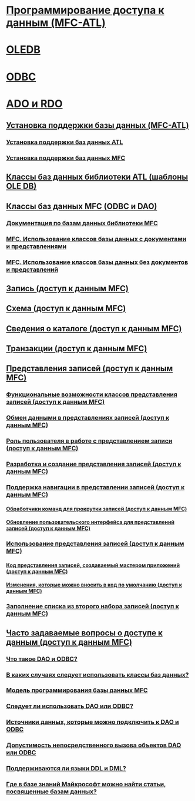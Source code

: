 # [Программирование доступа к данным (MFC-ATL)](data-access-programming-mfc-atl.md)
# [OLEDB](oledb/toc.md)
# [ODBC](odbc/toc.md)
# [ADO и RDO](ado-rdo/toc.md)
## [Установка поддержки базы данных (MFC-ATL)](installing-database-support-mfc-atl.md)
### [Установка поддержки баз данных ATL](installing-atl-database-support.md)
### [Установка поддержки баз данных MFC](installing-mfc-database-support.md)
## [Классы баз данных библиотеки ATL (шаблоны OLE DB)](atl-database-classes-ole-db-templates.md)
## [Классы баз данных MFC (ODBC и DAO)](mfc-database-classes-odbc-and-dao.md)
### [Документация по базам данных библиотеки MFC](mfc-database-documentation.md)
### [MFC. Использование классов базы данных с документами и представлениями](mfc-using-database-classes-with-documents-and-views.md)
### [MFC. Использование классов базы данных без документов и представлений](mfc-using-database-classes-without-documents-and-views.md)
## [Запись (доступ к данным MFC)](record-mfc-data-access.md)
## [Схема (доступ к данным MFC)](schema-mfc-data-access.md)
## [Сведения о каталоге (доступ к данным MFC)](catalog-information-mfc-data-access.md)
## [Транзакции (доступ к данным MFC)](transactions-mfc-data-access.md)
## [Представления записей (доступ к данным MFC)](record-views-mfc-data-access.md)
### [Функциональные возможности классов представления записей (доступ к данным MFC)](features-of-record-view-classes-mfc-data-access.md)
### [Обмен данными в представлениях записей (доступ к данным MFC)](data-exchange-for-record-views-mfc-data-access.md)
### [Роль пользователя в работе с представлением записи (доступ к данным MFC)](your-role-in-working-with-a-record-view-mfc-data-access.md)
### [Разработка и создание представления записей (доступ к данным MFC)](designing-and-creating-a-record-view-mfc-data-access.md)
### [Поддержка навигации в представлении записей (доступ к данным MFC)](supporting-navigation-in-a-record-view-mfc-data-access.md)
#### [Обработчики команд для прокрутки записей (доступ к данным MFC)](command-handlers-for-record-scrolling-mfc-data-access.md)
#### [Обновление пользовательского интерфейса для представлений записей (доступ к данным MFC)](user-interface-updating-for-record-views-mfc-data-access.md)
### [Использование представления записей (доступ к данным MFC)](using-a-record-view-mfc-data-access.md)
#### [Код представления записей, создаваемый мастером приложений (доступ к данным MFC)](record-view-code-created-by-application-wizard-mfc-data-access.md)
#### [Изменения, которые можно вносить в код по умолчанию (доступ к данным MFC)](changes-you-might-make-to-the-default-code-mfc-data-access.md)
### [Заполнение списка из второго набора записей (доступ к данным MFC)](filling-a-list-box-from-a-second-recordset-mfc-data-access.md)
## [Часто задаваемые вопросы о доступе к данным (доступ к данным MFC)](data-access-frequently-asked-questions-mfc-data-access.md)
### [Что такое DAO и ODBC?](what-are-dao-and-odbc-q.md)
### [В каких случаях следует использовать классы баз данных?](when-should-i-use-the-database-classes-q.md)
### [Модель программирования базы данных MFC](what-is-the-mfc-database-programming-model-q.md)
### [Следует ли использовать DAO или ODBC?](should-i-use-dao-or-odbc-q.md)
### [Источники данных, которые можно подключить к DAO и ODBC](what-data-sources-can-i-access-with-dao-and-odbc-q.md)
### [Допустимость непосредственного вызова объектов DAO или ODBC](can-i-call-dao-or-odbc-directly-q.md)
### [Поддерживаются ли языки DDL и DML?](are-ddl-and-dml-supported-q.md)
### [Где в базе знаний Майкрософт можно найти статьи, посвященные базам данных?](where-can-i-find-microsoft-knowledge-base-articles-on-database-topics-q.md)
